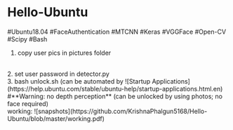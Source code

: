 # Hello-Ubuntu
#Ubuntu18.04 #FaceAuthentication #MTCNN #Keras #VGGFace #Open-CV #Scipy #Bash
</br>
1. copy user pics in pictures folder
</br>
2. set user password in detector.py
</br>
3. bash unlock.sh (can be automated by ![Startup Applications](https://help.ubuntu.com/stable/ubuntu-help/startup-applications.html.en)
</br>
#**Warning: no depth perception** (can be unlocked by using photos; no face required)
</br>
working: ![snapshots](https://github.com/KrishnaPhalgun5168/Hello-Ubuntu/blob/master/working.pdf)
</br>
